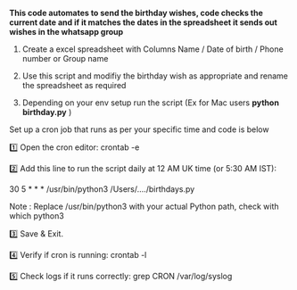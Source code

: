 **This code automates to send the birthday wishes, code checks the current date and if it matches the dates in the spreadsheet it sends out wishes in the whatsapp group**

1) Create a excel spreadsheet with Columns Name / Date of birth / Phone number or Group name

2) Use this script and modifiy the birthday wish as appropriate and rename the spreadsheet as required

3) Depending on your env setup run the script (Ex for Mac users **python birthday.py** )

Set up a cron job that runs as per your specific time and code is below

1️⃣ Open the cron editor:
crontab -e

2️⃣ Add this line to run the script daily at 12 AM UK time (or 5:30 AM IST):

30 5 * * * /usr/bin/python3 /Users/..../birthdays.py

Note : Replace /usr/bin/python3 with your actual Python path, check with which python3

3️⃣ Save & Exit.

4️⃣ Verify if cron is running:
crontab -l

5️⃣ Check logs if it runs correctly:
grep CRON /var/log/syslog
